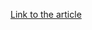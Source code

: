 [Link to the article](https://zdnet.com/article/new-leaks-of-iranian-cyber-espionage-operations-hit-telegram-and-the-dark-web/)
